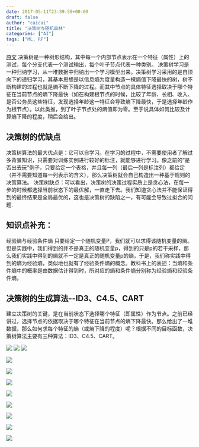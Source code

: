 ```yaml
---
date: 2017-05-11T23:59:59+00:00
draft: false
author: "caicai"
title: "决策树与随机森林"
categories: ["AI"]
tags: ["ML, RF"] 
---
```


[原文](https://www.zybuluo.com/frank-shaw/note/103575)
决策树是一种树形结构，其中每一个内部节点表示在一个特征（属性）上的测试，每个分支代表一个测试输出，每个叶子节点代表一种类别。 
决策树学习是一种归纳学习，从一堆数据中归纳出一个学习模型出来。决策树学习采用的是自顶向下的递归学习，其基本思想是以信息熵为度量构造一棵熵值下降最快的树，树不断构建的过程也就是熵不断下降的过程。而其中节点的具体特征选择取决于哪个特征在当前节点的熵下降最快（如在构建根节点的时候，比较了年龄、长相、收入、是否公务员这些特征，发现选择年龄这一特征会导致熵下降最快，于是选择年龄作为根节点）。以此类推，到了叶子节点处的熵值即为零。至于说具体如何比较及计算熵下降的程度，稍后会给出。

## 决策树的优缺点 ##

决策树算法的最大优点是：它可以自学习。在学习的过程中，不需要使用者了解过多背景知识，只需要对训练实例进行较好的标注，就能够进行学习。像之前的”是否出去玩”例子，只要给定一个表格，并且每一列（最后一列是标注列）都给定（并不需要知道每一列表示的含义），那么决策树就会自己构造出一种基于规则的决策算法。 
决策树缺点：可以看出，决策树的决策过程实质上是贪心法，在每一步的时候都选择当前状态下的最优解，一直走下去。我们知道贪心法并不能保证得到的最终结果是全局最优的，这也是决策树的缺陷之一，有可能会导致过拟合的问题.

## 知识点补充： ## 
经验熵与经验条件熵 
  只要给定一个随机变量P，我们就可以求得该随机变量的熵。但是实践中，我们得到的并不是真正的随机变量p，得到的只是p的若干采样，那么我们实践中得到的熵就不一定是真正的随机变量p的熵，于是，我们称实践中得到的熵为经验熵，类似地也就有了经验条件熵的概念。教科书上的表述：当熵和条件熵中的概率是由数据估计得到时，所对应的熵和条件熵分别称为经验熵和经验条件熵。

## 决策树的生成算法--ID3、C4.5、CART ##

建立决策树的关键，是在当前状态下选择哪个特征（即属性）作为节点。之前已经讲过，选择节点的依据取决于哪个特征在当前节点的熵下降最快。那么给出了一堆数据，那么如何求每个特征的熵（或熵下降的程度）呢？根据不同的目标函数，决策树算法主要有三种算法：ID3、C4.5、CART。

![](http://upload-images.jianshu.io/upload_images/1070582-45d1ffd9f3fc55b1.png?imageMogr2/auto-orient/strip%7CimageView2/2/w/1240)
![](http://upload-images.jianshu.io/upload_images/1070582-6daac80dfac00774.png?imageMogr2/auto-orient/strip%7CimageView2/2/w/1240)
![](http://upload-images.jianshu.io/upload_images/1070582-11cce5c0e3427957.png?imageMogr2/auto-orient/strip%7CimageView2/2/w/1240)

![](http://upload-images.jianshu.io/upload_images/1070582-189ec4f1f69dda63.png?imageMogr2/auto-orient/strip%7CimageView2/2/w/1240)

![](http://upload-images.jianshu.io/upload_images/1070582-c5fdace1ebc7ddd2.png?imageMogr2/auto-orient/strip%7CimageView2/2/w/1240)

![](http://upload-images.jianshu.io/upload_images/1070582-59bd8c10c81cd14d.png?imageMogr2/auto-orient/strip%7CimageView2/2/w/1240)

![](http://upload-images.jianshu.io/upload_images/1070582-142378f71e1ecd31.png?imageMogr2/auto-orient/strip%7CimageView2/2/w/1240)

![](http://upload-images.jianshu.io/upload_images/1070582-3feb6a254e985fec.png?imageMogr2/auto-orient/strip%7CimageView2/2/w/1240)

![](http://upload-images.jianshu.io/upload_images/1070582-5a4b2d062de868ab.png?imageMogr2/auto-orient/strip%7CimageView2/2/w/1240)

![](http://upload-images.jianshu.io/upload_images/1070582-547584126cb1ea1b.png?imageMogr2/auto-orient/strip%7CimageView2/2/w/1240)

![](http://upload-images.jianshu.io/upload_images/1070582-2f4e932d2ddccb52.png?imageMogr2/auto-orient/strip%7CimageView2/2/w/1240)

